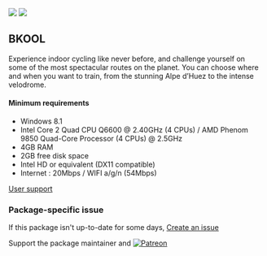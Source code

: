 [![](https://img.shields.io/chocolatey/v/bkool?color=green&label=bkool)](https://chocolatey.org/packages/bkool) [![](https://img.shields.io/chocolatey/dt/bkool)](https://chocolatey.org/packages/bkool)

## BKOOL
Experience indoor cycling like never before, and challenge yourself on some of the most spectacular routes on the planet. You can choose where and when you want to train, from the stunning Alpe d’Huez to the intense velodrome.

#### Minimum requirements

* Windows 8.1
* Intel Core 2 Quad CPU Q6600 @ 2.40GHz (4 CPUs) / AMD Phenom 9850 Quad-Core Processor (4 CPUs) @ 2.5GHz
* 4GB RAM
* 2GB free disk space
* Intel HD or equivalent (DX11 compatible)
* Internet : 20Mbps / WIFI a/g/n (54Mbps) 

[User support](https://support.bkool.com/hc/en-us/categories/201552346-BKOOL-Cycling-Web)

### Package-specific issue

If this package isn't up-to-date for some days, [Create an issue](https://github.com/tunisiano187/Chocolatey-packages/issues/new/choose)

Support the package maintainer and [![Patreon](https://cdn.jsdelivr.net/gh/tunisiano187/Chocolatey-packages@d15c4e19c709e7148588d4523ffc6dd3cd3c7e5e/icons/patreon.png)](https://www.patreon.com/tunisiano)

